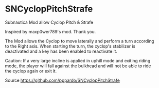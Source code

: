 # SNCyclopPitchStrafe
Subnautica Mod allow Cyclop Pitch &amp; Strafe

Inspired by maxp0wer789's mod. Thank you.

The Mod allows the Cyclop to move laterally and perform a turn according to the Right axis. When starting the turn, the cyclop's stabilizer is deactivated and a key has been enabled to reactivate it.

Caution: If a very large incline is applied in uphill mode and exiting riding mode, the player will fall against the bulkhead and will not be able to ride the cyclop again or exit it.

Source
https://github.com/pppardo/SNCyclopPitchStrafe

